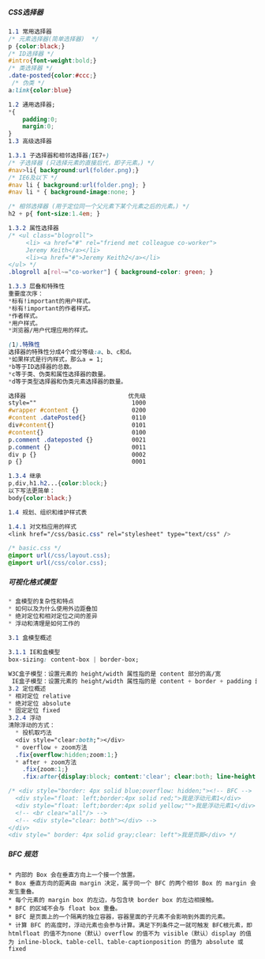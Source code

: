 
#####  CSS选择器
```css
1.1 常用选择器
/* 元素选择器(简单选择器)  */
p {color:black;}
/* ID选择器 */
#intro{font-weight:bold;}
/* 类选择器 */
.date-posted{color:#ccc;}
 /* 伪类 */
a:link{color:blue}

1.2 通用选择器;
*{
    padding:0;
    margin:0;    
}
1.3 高级选择器

1.3.1 子选择器和相邻选择器(IE7+)
/* 子选择器 (只选择元素的直接后代，即子元素。) */
#nav>li{ background:url(folder.png);}
/* IE6及以下 */
#nav li { background:url(folder.png); }
#nav li * { background-image:none; }

/* 相邻选择器 (用于定位同一个父元素下某个元素之后的元素。) */
h2 + p{ font-size:1.4em; }

1.3.2 属性选择器
/* <ul class="blogroll">
     <li> <a href="#" rel="friend met colleague co-worker">
     Jeremy Keith</a></li>
     <li><a href="#">Jeremy Keith2</a></li>
</ul> */
.blogroll a[rel~="co-worker"] { background-color: green; }

1.3.3 层叠和特殊性
重要度次序：
*标有!important的用户样式。
*标有!important的作者样式。
*作者样式。
*用户样式。
*浏览器/用户代理应用的样式。

(1).特殊性
选择器的特殊性分成4个成分等级:a、b、c和d。
*如果样式是行内样式，那么a = 1;
*b等于ID选择器的总数。
*c等于类、伪类和属性选择器的数量。
*d等于类型选择器和伪类元素选择器的数量。

选择器                             优先级
style=""                           1000
#wrapper #content {}               0200
#content .datePosted{}             0110
div#content{}                      0101   
#content{}                         0100      
p.comment .dateposted {}           0021  
p.comment {}                       0011  
div p {}                           0002
p {}                               0001

1.3.4 继承
p,div,h1.h2...{color:block;}
以下写法更简单：
body{color:black;}

1.4 规划、组织和维护样式表

1.4.1 对文档应用的样式
<link href="/css/basic.css" rel="stylesheet" type="text/css" />

/* basic.css */
@import url(/css/layout.css);
@import url(/css/color.css);

```
##### 可视化格式模型
```css
* 盒模型的复杂性和特点
* 如何以及为什么使用外边距叠加
* 绝对定位和相对定位之间的差异
* 浮动和清理是如何工作的

3.1 盒模型概述
  
3.1.1 IE和盒模型
box-sizing: content-box | border-box;

W3C盒子模型：设置元素的 height/width 属性指的是 content 部分的高/宽
 IE盒子模型：设置元素的 height/width 属性指的是 content + border + padding 部分的高/宽
3.2 定位概述
* 相对定位 relative
* 绝对定位 absolute
* 固定定位 fixed
3.2.4 浮动
清除浮动的方式：
  * 投机取巧法
  <div style="clear:both;"></div>
  * overflow + zoom方法
  .fix{overflow:hidden;zoom:1;}
  * after + zoom方法
    .fix{zoom:1;}
    .fix:after{display:block; content:'clear'; clear:both; line-height:0; visibility:hidden;}

/* <div style="border: 4px solid blue;overflow: hidden;"><!-- BFC -->
  <div style="float: left;border:4px solid red;">我是浮动元素1</div>
  <div style="float: left;border:4px solid yellow;"">我是浮动元素1</div>
  <!-- <br clear="all"/> -->
  <!-- <div style="clear: both"></div> -->
</div>
<div style=" border: 4px solid gray;clear: left">我是页脚</div> */
```
##### BFC 规范

    * 内部的 Box 会在垂直方向上一个接一个放置。
    * Box 垂直方向的距离由 margin 决定，属于同一个 BFC 的两个相邻 Box 的 margin 会发生重叠。
    * 每个元素的 margin box 的左边，与包含块 border box 的左边相接触。
    * BFC 的区域不会与 float box 重叠。
    * BFC 是页面上的一个隔离的独立容器，容器里面的子元素不会影响到外面的元素。
    * 计算 BFC 的高度时，浮动元素也会参与计算。满足下列条件之一就可触发 BFC根元素，即 htmlfloat 的值不为none（默认）overflow 的值不为 visible（默认）display 的值为 inline-block、table-cell、table-captionposition 的值为 absolute 或 fixed


